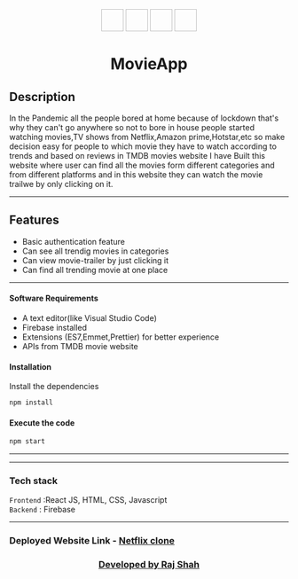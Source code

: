 <div align="center">


<img width=40 height=40[![](https://res.cloudinary.com/practicaldev/image/fetch/s--54ca_F2q--/c_imagga_scale,f_auto,fl_progressive,h_900,q_auto,w_1600/https://dev-to-uploads.s3.amazonaws.com/i/1wwdyw5de8avrdkgtz5n.png)](https://reactjs.org/)>
<img width=40 height=40[![](https://www.gstatic.com/mobilesdk/160503_mobilesdk/logo/2x/firebase_28dp.png)](https://firebase.google.com/)>
<img width=40 height=40[![](https://www.themoviedb.org/assets/2/v4/logos/v2/blue_short-8e7b30f73a4020692ccca9c88bafe5dcb6f8a62a4c6bc55cd9ba82bb2cd95f6c.svg)](https://www.themoviedb.org/)>
<img width=40 height=40[![](https://img.shields.io/badge/IDE-Visual_Studio_Code-purple?style=for-the-badge&logo=visual-studio-code)](https://code.visualstudio.com/ "Visual Studio Code")>


</div>

<h1 align = 'center'><b>MovieApp</b></h1> 

## Description ##
<p>
  In the Pandemic all the people bored at home because of lockdown that's why they can't go anywhere so not to bore in house people started watching movies,TV shows from Netflix,Amazon prime,Hotstar,etc so make decision easy for people to which movie they have to watch according to trends and based on reviews in TMDB movies website I have Built this website where user can find all the movies form different categories and from different platforms and in this website they can watch the movie trailwe by only clicking on it.
<p>
  
---
  
## Features ##
- Basic authentication feature
- Can see all trendig movies in categories
- Can view movie-trailer by just clicking it
- Can find all trending movie at one place 
---

#### Software Requirements
- A text editor(like Visual Studio Code)
- Firebase installed
- Extensions (ES7,Emmet,Prettier) for better experience
- APIs from TMDB movie website

#### Installation
Install the dependencies
```html  
npm install
```

#### Execute the code 

```html
npm start
```

---


---
### Tech stack

`Frontend` :React JS, HTML, CSS, Javascript <br>
`Backend` : Firebase <br>

------------------------------------------
### <h3>Deployed Website Link - <a href="https://netflix-clone-fd77e.web.app">Netflix clone</b></h3>

<h3 align="center">Developed by <a href="https://github.com/rjshah00">Raj Shah</h3>
